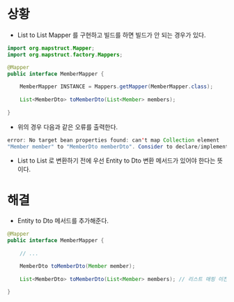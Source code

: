# 상황

- List to List Mapper 를 구현하고 빌드를 하면 빌드가 안 되는 경우가 있다.

```java
import org.mapstruct.Mapper;
import org.mapstruct.factory.Mappers;

@Mapper
public interface MemberMapper {
    
    MemberMapper INSTANCE = Mappers.getMapper(MemberMapper.class);
    
    List<MemberDto> toMemberDto(List<Member> members);
            
}
```

- 위의 경우 다음과 같은 오류를 출력한다.

```java
error: No target bean properties found: can't map Collection element 
"Member member" to "MemberDto memberDto". Consider to declare/implement a mapping method: "MemberDto map(Member value)".
```

- List to List 로 변환하기 전에 우선 Entity to Dto 변환 메서드가 있어야 한다는 뜻이다.

# 해결

- Entity to Dto 메서드를 추가해준다.

```java
@Mapper
public interface MemberMapper {
    
    // ...

    MemberDto toMemberDto(Member member);
    
    List<MemberDto> toMemberDto(List<Member> members); // 리스트 매핑 이전에 Entity to Dto 또는 Dto to Entity 매핑 메서드가 필요하다.
            
}
```
